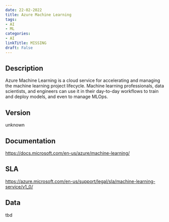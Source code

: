 ```yaml
---
date: 22-02-2022
title: Azure Machine Learning
tags: 
- AI
- ML
categories: 
- AI
linkTitle: MISSING
draft: False
---
```


## Description

Azure Machine Learning is a cloud service for accelerating and
managing the machine learning project lifecycle.  Machine learning
professionals, data scientists, and engineers can use it in their
day-to-day workflows to train and deploy models, and even to manage
MLOps.


## Version

unknown

## Documentation

https://docs.microsoft.com/en-us/azure/machine-learning/

## SLA

https://azure.microsoft.com/en-us/support/legal/sla/machine-learning-service/v1_0/

## Data

tbd
